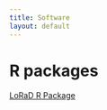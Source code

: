 ```yaml
---
title: Software
layout: default
---
```


# R packages
[LoRaD R Package](https://cran.r-project.org/web/packages/lorad/index.html)